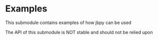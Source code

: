 # Examples

This submodule contains examples of how jbpy can be used

The API of this submodule is NOT stable and should not be relied upon
